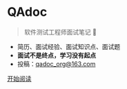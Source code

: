 
# **QAdoc**

> 软件测试工程师面试笔记 :100:

* 简历、面试经验、面试知识点、面试题
* **面试不是终点，学习没有起点**
* 投稿：qadoc_org@163.com

[开始阅读](README.md)

